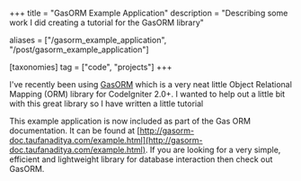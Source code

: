 +++
title = "GasORM Example Application"
description = "Describing some work I did creating a tutorial for the GasORM library"

aliases = ["/gasorm_example_application", "/post/gasorm_example_application"]

[taxonomies]
tag = ["code", "projects"]
+++

I've recently been using [GasORM](https://github.com/toopay/gas-orm) which is a
very neat little Object Relational Mapping (ORM) library for CodeIgniter 2.0+. I
wanted to help out a little bit with this great library so I have written a
little tutorial

This example application is now included as part of the Gas ORM documentation.
It can be found at
[http://gasorm-doc.taufanaditya.com/example.html](http://gasorm-doc.taufanaditya.com/example.html).
If you are looking for a very simple, efficient and lightweight library for
database interaction then check out GasORM.
